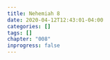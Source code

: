 ```yaml
---
title: Nehemiah 8
date: 2020-04-12T12:43:01-04:00
categories: []
tags: []
chapter: "008"
inprogress: false
---
```


